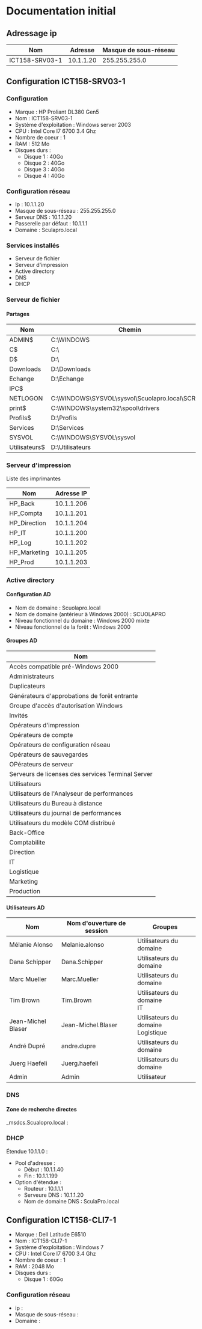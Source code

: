 # Documentation initial

## Adressage ip
|Nom|Adresse|Masque de sous-réseau|
|---|-------|---------------------|
|ICT158-SRV03-1|10.1.1.20|255.255.255.0|
## Configuration ICT158-SRV03-1


### Configuration
* Marque : HP Proliant DL380 Gen5
* Nom : ICT158-SRV03-1
* Système d'exploitation : Windows server 2003
* CPU : Intel Core I7 6700 3.4 Ghz
* Nombre de coeur : 1
* RAM : 512 Mo
* Disques durs :
  * Disque 1 : 40Go
  * Disque 2 : 40Go
  * Disque 3 : 40Go
  * Disque 4 : 40Go

### Configuration réseau
* Ip : 10.1.1.20
* Masque de sous-réseau : 255.255.255.0
* Serveur DNS : 10.1.1.20
* Passerelle par défaut : 10.1.1.1
* Domaine : Sculapro.local

### Services installés
* Serveur de fichier
* Serveur d'impression
* Active directory
* DNS
* DHCP


### Serveur de fichier
#### Partages
|Nom|Chemin|Caché|
|---|------|:---:|
|ADMIN$|C:\WINDOWS|✓|
|C$|C:\ |✓|
|D$|D:\ |✓|
|Downloads|D:\Downloads||
|Echange|D:\Echange||
|IPC$||✓|
|NETLOGON|C:\WINDOWS\SYSVOL\sysvol\Scuolapro.local\SCRIPTS||
|print$|C:\WINDOWS\system32\spool\drivers|✓|
|Profils$|D:\Profils|✓|
|Services|D:\Services||
|SYSVOL|C:\WINDOWS\SYSVOL\sysvol||
|Utilisateurs$|D:\Utilisateurs|✓|


### Serveur d'impression

Liste des imprimantes

|Nom|Adresse IP|
|---|----------|
|HP_Back|10.1.1.206|
|HP_Compta|10.1.1.201|
|HP_Direction|10.1.1.204|
|HP_IT|10.1.1.200|
|HP_Log|10.1.1.202|
|HP_Marketing|10.1.1.205|
|HP_Prod|10.1.1.203|

### Active directory

#### Configuration AD

* Nom de domaine : Scuolapro.local
* Nom de domaine (antérieur à Windows 2000) : SCUOLAPRO
* Niveau fonctionnel du domaine : Windows 2000 mixte
* Niveau fonctionnel de la forêt : Windows 2000

#### Groupes AD

|Nom|
|---|
|Accès compatible pré-Windows 2000|
|Administrateurs|
|Duplicateurs|
|Générateurs d'approbations de forêt entrante|
|Groupe d'accès d'autorisation Windows|
|Invités|
|Opérateurs d'impression|
|Opérateurs de compte|
|Opérateurs de configuration réseau|
|Opérateurs de sauvegardes|
|OPérateurs de serveur|
|Serveurs de licenses des services Terminal Server|
|Utilisateurs|
|Utilisateurs de l'Analyseur de performances|
|Utilisateurs du Bureau à distance|
|Utilisateurs du journal de performances|
|Utilisateurs du modèle COM distribué|
|Back-Office|
|Comptabilite|
|Direction|
|IT|
|Logistique|
|Marketing|
|Production|

#### Utilisateurs AD

|Nom|Nom d'ouverture de session|Groupes|
|---|--------------------------|-------|
|Mélanie Alonso|Melanie.alonso|Utilisateurs du domaine|
|Dana Schipper|Dana.Schipper|Utilisateurs du domaine|
|Marc Mueller|Marc.Mueller|Utilisateurs du domaine|
|Tim Brown|Tim.Brown|Utilisateurs du domaine<br>  IT|
|Jean-Michel Blaser|Jean-Michel.Blaser|Utilisateurs du domaine<br> Logistique|
|André Dupré|andre.dupre|Utilisateurs du domaine|
|Juerg Haefeli|Juerg.haefeli|Utilisateurs du domaine|
|Admin|Admin|Utilisateur|

### DNS
#### Zone de recherche directes

\_msdcs.Scualopro.local :

### DHCP

Étendue 10.1.1.0 :
  * Pool d'adresse :
    * Début : 10.1.1.40
    * Fin : 10.1.1.199
  * Option d'étendue :
    * Routeur : 10.1.1.1
    * Serveure DNS : 10.1.1.20
    * Nom de domaine DNS : SculaPro.local



## Configuration ICT158-CLI7-1

* Marque : Dell Latitude E6510
* Nom : ICT158-CLI7-1
* Système d'exploitation : Windows 7
* CPU : Intel Core I7 6700 3.4 Ghz
* Nombre de coeur : 1
* RAM : 2048 Mo
* Disques durs :
  * Disque 1 : 60Go


### Configuration réseau
* ip :
* Masque de sous-réseau :
* Domaine :

